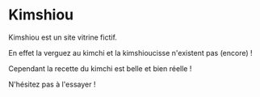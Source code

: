 # Kimshiou

Kimshiou est un site vitrine fictif.

En effet la verguez au kimchi et la kimshioucisse n'existent pas (encore) !

Cependant la recette du kimchi est belle et bien réelle !

N'hésitez pas à l'essayer !
